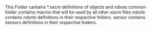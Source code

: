 This Folder cantains *.xacro definitions of objects and robots
common folder contains macros that will be used by all other xacro files
robots contains robots definitions in their respective folders.
sensor contains sensors definitions in their respective folders.
